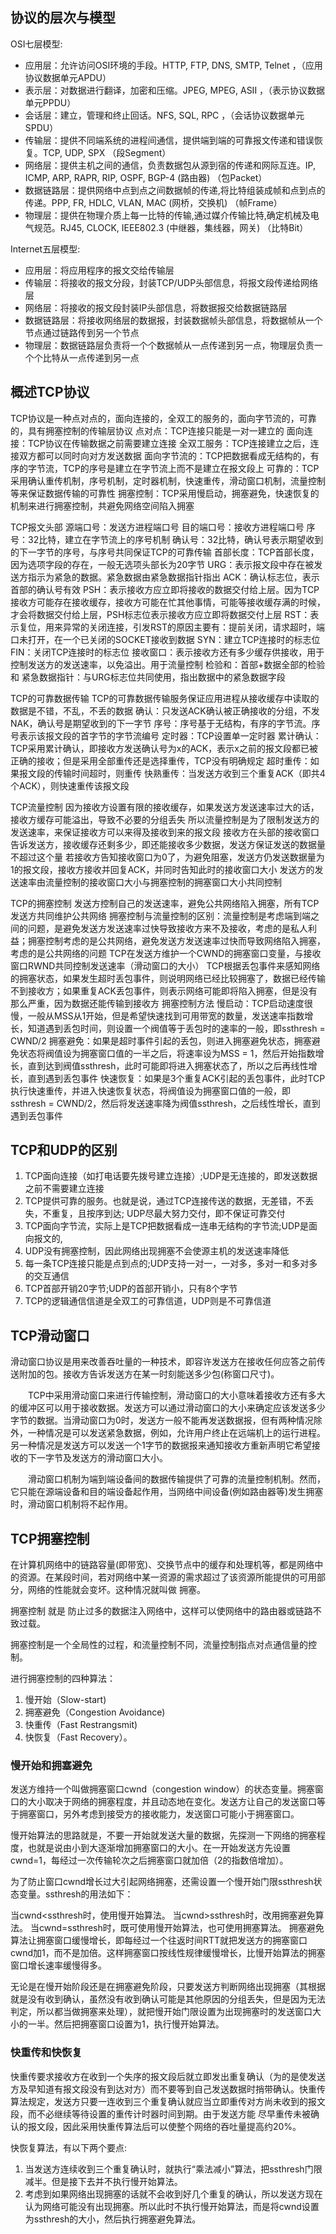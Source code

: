 ## 协议的层次与模型
OSI七层模型:  
* 应用层：允许访问OSI环境的手段。HTTP, FTP, DNS, SMTP, Telnet ，（应用协议数据单元APDU）  
* 表示层：对数据进行翻译，加密和压缩。JPEG, MPEG, ASII ，（表示协议数据单元PPDU） 
* 会话层：建立，管理和终止回话。NFS, SQL, RPC ，（会话协议数据单元SPDU）
* 传输层：提供不同端系统的进程间通信，提供端到端的可靠报文传递和错误恢复。TCP, UDP, SPX （段Segment）
* 网络层：提供主机之间的通信，负责数据包从源到宿的传递和网际互连。IP, ICMP, ARP, RAPR, RIP, OSPF, BGP-4 (路由器) （包Packet）
* 数据链路层：提供网络中点到点之间数据帧的传递,将比特组装成帧和点到点的传递。PPP, FR, HDLC, VLAN, MAC (网桥，交换机) （帧Frame）
* 物理层：提供在物理介质上每一比特的传输,通过媒介传输比特,确定机械及电气规范。RJ45, CLOCK, IEEE802.3 (中继器，集线器，网关) （比特Bit）

Internet五层模型:  
* 应用层：将应用程序的报文交给传输层 
* 传输层：将接收的报文分段，封装TCP/UDP头部信息，将报文段传递给网络层 
* 网络层：将接收的报文段封装IP头部信息，将数据报交给数据链路层 
* 数据链路层：将接收网络层的数据报，封装数据帧头部信息，将数据帧从一个节点通过链路传到另一个节点 
* 物理层：数据链路层负责将一个个数据帧从一点传递到另一点，物理层负责一个个比特从一点传递到另一点

## 概述TCP协议
TCP协议是一种点对点的，面向连接的，全双工的服务的，面向字节流的，可靠的，具有拥塞控制的传输层协议 点对点：TCP连接只能是一对一建立的 面向连接：TCP协议在传输数据之前需要建立连接 全双工服务：TCP连接建立之后，连接双方都可以同时向对方发送数据 面向字节流的：TCP把数据看成无结构的，有序的字节流，TCP的序号是建立在字节流上而不是建立在报文段上 可靠的：TCP采用确认重传机制，序号机制，定时器机制，快速重传，滑动窗口机制，流量控制等来保证数据传输的可靠性 拥塞控制：TCP采用慢启动，拥塞避免，快速恢复的机制来进行拥塞控制，共避免网络空间陷入拥塞

TCP报文头部 源端口号：发送方进程端口号 目的端口号：接收方进程端口号 序号：32比特，建立在字节流上的序号机制 确认号：32比特，确认号表示期望收到的下一字节的序号，与序号共同保证TCP的可靠传输 首部长度：TCP首部长度，因为选项字段的存在，一般无选项头部长为20字节 URG：表示报文段中存在被发送方指示为紧急的数据。紧急数据由紧急数据指针指出 ACK：确认标志位，表示首部的确认号有效 PSH：表示接收方应立即将接收的数据交付给上层。因为TCP接收方可能存在接收缓存，接收方可能在忙其他事情，可能等接收缓存满的时候，才会将数据交付给上层，PSH标志位表示接收方应立即将数据交付上层 RST：表示复位，用来异常的关闭连接，引发RST的原因主要有：提前关闭，请求超时，端口未打开，在一个已关闭的SOCKET接收到数据 SYN：建立TCP连接时的标志位 FIN：关闭TCP连接时的标志位 接收窗口：表示接收方还有多少缓存供接收，用于控制发送方的发送速率，以免溢出。用于流量控制 检验和：首部+数据全部的检验和 紧急数据指针：与URG标志位共同使用，指出数据中的紧急数据字段

TCP的可靠数据传输 TCP的可靠数据传输服务保证应用进程从接收缓存中读取的数据是不错，不乱，不丢的数据 确认：只发送ACK确认被正确接收的分组，不发NAK，确认号是期望收到的下一字节 序号：序号基于无结构，有序的字节流。序号表示该报文段的首字节的字节流编号 定时器：TCP设置单一定时器 累计确认：TCP采用累计确认，即接收方发送确认号为x的ACK，表示x之前的报文段都已被正确的接收；但是采用全部重传还是选择重传，TCP没有明确规定 超时重传：如果报文段的传输时间超时，则重传 快熟重传：当发送方收到三个重复ACK（即共4个ACK），则快速重传该报文段

TCP流量控制 因为接收方设置有限的接收缓存，如果发送方发送速率过大的话，接收方缓存可能溢出，导致不必要的分组丢失 所以流量控制是为了限制发送方的发送速率，来保证接收方可以来得及接收到来的报文段 接收方在头部的接收窗口告诉发送方，接收缓存还剩多少，即还能接收多少数据，发送方保证发送的数据量不超过这个量 若接收方告知接收窗口为0了，为避免阻塞，发送方仍发送数据量为1的报文段，接收方接收并回复ACK，并同时告知此时的接收窗口大小 发送方的发送速率由流量控制的接收窗口大小与拥塞控制的拥塞窗口大小共同控制

TCP的拥塞控制 发送方控制自己的发送速率，避免公共网络陷入拥塞，所有TCP发送方共同维护公共网络 拥塞控制与流量控制的区别：流量控制是考虑端到端之间的问题，是避免发送方发送速率过快导致接收方来不及接收，考虑的是私人利益；拥塞控制考虑的是公共网络，避免发送方发送速率过快而导致网络陷入拥塞，考虑的是公共网络的问题 TCP在发送方维护一个CWND的拥塞窗口变量，与接收窗口RWND共同控制发送速率（滑动窗口的大小） TCP根据丢包事件来感知网络的拥塞状态，如果发生超时丢包事件，则说明网络已经比较拥塞了，数据已经传输不到接收方；如果重复ACK丢包事件，则表示网络可能即将陷入拥塞，但是没有那么严重，因为数据还能传输到接收方 拥塞控制方法 慢启动：TCP启动速度很慢，一般从MSS从1开始，但是希望快速找到可用带宽的数量，发送速率指数增长，知道遇到丢包时间，则设置一个阀值等于丢包时的速率的一般，即ssthresh = CWND/2 拥塞避免：如果是超时事件引起的丢包，则进入拥塞避免状态，拥塞避免状态将阀值设为拥塞窗口值的一半之后，将速率设为MSS = 1，然后开始指数增长，直到达到阀值ssthresh，此时可能即将进入拥塞状态了，所以之后再线性增长，直到遇到丢包事件 快速恢复：如果是3个重复ACK引起的丢包事件，此时TCP执行快速重传，并进入快速恢复状态，将阀值设为拥塞窗口值的一般，即ssthresh = CWND/2，然后将发送速率降为阀值ssthresh，之后线性增长，直到遇到丢包事件

## TCP和UDP的区别
1. TCP面向连接（如打电话要先拨号建立连接）;UDP是无连接的，即发送数据之前不需要建立连接
2. TCP提供可靠的服务。也就是说，通过TCP连接传送的数据，无差错，不丢失，不重复，且按序到达; UDP尽最大努力交付，即不保证可靠交付
3. TCP面向字节流，实际上是TCP把数据看成一连串无结构的字节流;UDP是面向报文的, 
4. UDP没有拥塞控制，因此网络出现拥塞不会使源主机的发送速率降低
5. 每一条TCP连接只能是点到点的;UDP支持一对一，一对多，多对一和多对多的交互通信
6. TCP首部开销20字节;UDP的首部开销小，只有8个字节
7. TCP的逻辑通信信道是全双工的可靠信道，UDP则是不可靠信道

## TCP滑动窗口
  滑动窗口协议是用来改善吞吐量的一种技术，即容许发送方在接收任何应答之前传送附加的包。接收方告诉发送方在某一时刻能送多少包(称窗口尺寸)。

  TCP中采用滑动窗口来进行传输控制，滑动窗口的大小意味着接收方还有多大的缓冲区可以用于接收数据。发送方可以通过滑动窗口的大小来确定应该发送多少字节的数据。当滑动窗口为0时，发送方一般不能再发送数据报，但有两种情况除外，一种情况是可以发送紧急数据，例如，允许用户终止在远端机上的运行进程。另一种情况是发送方可以发送一个1字节的数据报来通知接收方重新声明它希望接收的下一字节及发送方的滑动窗口大小。

  滑动窗口机制为端到端设备间的数据传输提供了可靠的流量控制机制。然而，它只能在源端设备和目的端设备起作用，当网络中间设备(例如路由器等)发生拥塞时，滑动窗口机制将不起作用。

## TCP拥塞控制
在计算机网络中的链路容量(即带宽)、交换节点中的缓存和处理机等，都是网络中的资源。在某段时间，若对网络中某一资源的需求超过了该资源所能提供的可用部分，网络的性能就会变坏。这种情况就叫做 拥塞。

拥塞控制 就是 防止过多的数据注入网络中，这样可以使网络中的路由器或链路不致过载。

拥塞控制是一个全局性的过程，和流量控制不同，流量控制指点对点通信量的控制。

进行拥塞控制的四种算法：

1. 慢开始（Slow-start)
2. 拥塞避免（Congestion Avoidance)
3. 快重传（Fast Restrangsmit)
4. 快恢复（Fast Recovery）。

### 慢开始和拥塞避免
发送方维持一个叫做拥塞窗口cwnd（congestion window）的状态变量。拥塞窗口的大小取决于网络的拥塞程度，并且动态地在变化。发送方让自己的发送窗口等于拥塞窗口，另外考虑到接受方的接收能力，发送窗口可能小于拥塞窗口。

慢开始算法的思路就是，不要一开始就发送大量的数据，先探测一下网络的拥塞程度，也就是说由小到大逐渐增加拥塞窗口的大小。在一开始发送方先设置cwnd=1，每经过一次传输轮次之后拥塞窗口就加倍（2的指数倍增加）。

为了防止窗口cwnd增长过大引起网络拥塞，还需设置一个慢开始门限ssthresh状态变量。ssthresh的用法如下：

当cwnd<ssthresh时，使用慢开始算法。
当cwnd>ssthresh时，改用拥塞避免算法。
当cwnd=ssthresh时，既可使用慢开始算法，也可使用拥塞算法。
拥塞避免算法让拥塞窗口缓慢增长，即每经过一个往返时间RTT就把发送方的拥塞窗口cwnd加1，而不是加倍。这样拥塞窗口按线性规律缓慢增长，比慢开始算法的拥塞窗口增长速率缓慢得多。

无论是在慢开始阶段还是在拥塞避免阶段，只要发送方判断网络出现拥塞（其根据就是没有收到确认，虽然没有收到确认可能是其他原因的分组丢失，但是因为无法判定，所以都当做拥塞来处理），就把慢开始门限设置为出现拥塞时的发送窗口大小的一半。然后把拥塞窗口设置为1，执行慢开始算法。


### 快重传和快恢复
快重传要求接收方在收到一个失序的报文段后就立即发出重复确认（为的是使发送方及早知道有报文段没有到达对方）而不要等到自己发送数据时捎带确认。快重传算法规定，发送方只要一连收到三个重复确认就应当立即重传对方尚未收到的报文段，而不必继续等待设置的重传计时器时间到期。由于发送方能 尽早重传未被确认的报文段，因此采用快重传算法后可以使整个网络的吞吐量提高约20%。

快恢复算法，有以下两个要点:

1. 当发送方连续收到三个重复确认时，就执行“乘法减小”算法，把ssthresh门限减半。但是接下去并不执行慢开始算法。
2. 考虑到如果网络出现拥塞的话就不会收到好几个重复的确认，所以发送方现在认为网络可能没有出现拥塞。所以此时不执行慢开始算法，而是将cwnd设置为ssthresh的大小，然后执行拥塞避免算法。

